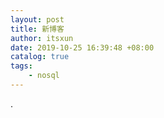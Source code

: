 ```yaml
--- 
layout: post 
title: 新博客 
author: itsxun 
date: 2019-10-25 16:39:48 +08:00  
catalog: true 
tags: 
    - nosql 
--- 
```

.
